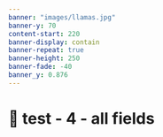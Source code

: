 ```yaml
---
banner: "images/llamas.jpg"
banner-y: 70
content-start: 220
banner-display: contain
banner-repeat: true
banner-height: 250
banner-fade: -40
banner_y: 0.876
---
```


# 🧪 test - 4 - all fields